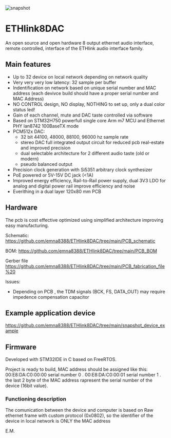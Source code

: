 ![snapshot](https://github.com/emna8388/ETHlink8DAC/blob/main/snapshot_PCB/3D_ETHlink8xDAC_PCB.png)
# ETHlink8DAC

An open source and open hardware 8 output ethernet audio interface, remote controlled, interface of the ETHlink audio interface family.

## Main features

* Up to 32 device on local network depending on network quality
* Very very very low latency: 32 sample per buffer 
* Indentification on network based on unique serial number and MAC address (each devivce build should have a proper serial number and MAC Address) 
* NO CONTROL design, NO display, NOTHING to set up, only a dual color status led! 
* Gain of each channel, mute and DAC taste controlled via software  
* Based on STM32H750 powerfull single core Arm m7 MCU and Ethernet PHY lan8742 100BaseTX mode
* PCM512x DAC:
    * 32 bit 44100, 48000, 88100, 96000 hz sample rate 
    * stereo DAC full integrated output circuit for reduced pcb real-estate and improved precision 
    * dual selectable architecture for 2 different audio taste (old or modern)
    * pseudo balanced output
* Precision clock generation with Si5351 arbitrary clock synthesizer
* PoE powered or 5V-15V DC jack (<1A)
* Improved energy efficiency, Rail-to-Rail power supply, dual 3V3 LDO for analog and digital power rail improve efficiency and noise 
* Everithing in a dual layer 120x80 mm PCB 

## Hardware

The pcb is cost effective optimized using simplified architecture improving easy manufacturing. 

 Schematic: 
 https://github.com/emna8388/ETHlink8DAC/tree/main/PCB_schematic

 BOM:
 https://github.com/emna8388/ETHlink8DAC/tree/main/PCB_BOM

 Gerber file
 https://github.com/emna8388/ETHlink8DAC/tree/main/PCB_fabrication_file%20

 Issues: 
* Depending on PCB , the TDM signals (BCK, FS, DATA_OUT) may require impedence compensation capacitor 

## Example application device 

 https://github.com/emna8388/ETHlink8DAC/tree/main/snapshot_device_example

## Firmware 

 Developed with STM32IDE in C based on FreeRTOS. 

 Project is ready to build, MAC address should be assigned like this:
 00:E8:DA:C0:00:00 serial number 0 .
 00:E8:DA:C0:00:01 serial number 1 .
 the last 2 byte of the MAC address rapresent the serial number of the device (16bit value).

### Functioning description
 The comunication between the device and computer is based on Raw ethernet frame with custom protocol (0x0802), so the identifier of the device in local network is ONLY the MAC address






E.M.
